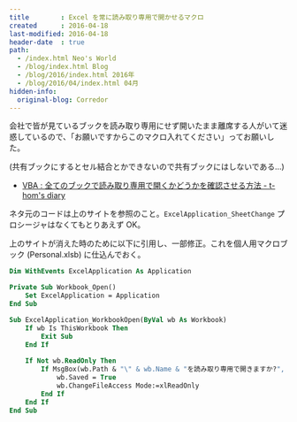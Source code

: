 ```yaml
---
title        : Excel を常に読み取り専用で開かせるマクロ
created      : 2016-04-18
last-modified: 2016-04-18
header-date  : true
path:
  - /index.html Neo's World
  - /blog/index.html Blog
  - /blog/2016/index.html 2016年
  - /blog/2016/04/index.html 04月
hidden-info:
  original-blog: Corredor
---
```


会社で皆が見ているブックを読み取り専用にせず開いたまま離席する人がいて迷惑しているので、「お願いですからこのマクロ入れてください」ってお願いした。

(共有ブックにするとセル結合とかできないので共有ブックにはしないである…)

- [VBA : 全てのブックで読み取り専用で開くかどうかを確認させる方法 - t-hom's diary](http://thom.hateblo.jp/entry/2015/02/24/011122)

ネタ元のコードは上のサイトを参照のこと。`ExcelApplication_SheetChange` プロシージャはなくてもとりあえず OK。

上のサイトが消えた時のために以下に引用し、一部修正。これを個人用マクロブック (Personal.xlsb) に仕込んでおく。

```vb
Dim WithEvents ExcelApplication As Application

Private Sub Workbook_Open()
    Set ExcelApplication = Application
End Sub

Sub ExcelApplication_WorkbookOpen(ByVal wb As Workbook)
    If wb Is ThisWorkbook Then
        Exit Sub
    End If
    
    If Not wb.ReadOnly Then
        If MsgBox(wb.Path & "\" & wb.Name & "を読み取り専用で開きますか?", vbYesNo + vbQuestion + vbDefaultButton1, "確認") = vbYes Then
            wb.Saved = True
            wb.ChangeFileAccess Mode:=xlReadOnly
        End If
    End If
End Sub
```
